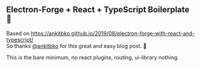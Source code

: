 ## Electron-Forge + React + TypeScript Boilerplate 🚀

Based on https://ankitbko.github.io/2019/08/electron-forge-with-react-and-typescript/  
So thanks [@ankitbko](https://twitter.com/ankitbko) for this great and easy blog post. 🙏

This is the bare minimum, no react plugins, routing, ui-library nothing.
